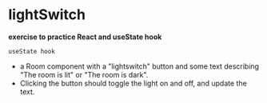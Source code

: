 # lightSwitch

**exercise to practice React and useState hook**

`useState hook`
- a Room component with a "lightswitch" button and some text describing "The room is lit" or "The room is dark". 
- Clicking the button should toggle the light on and off, and update the text.

